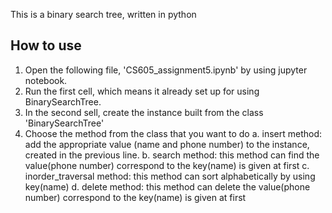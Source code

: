 This is a binary search tree, written in python

## How to use
1. Open the following file, 'CS605_assignment5.ipynb' by using jupyter notebook.
2. Run the first cell, which means it already set up for using BinarySearchTree.
3. In the second sell, create the instance built from the class 'BinarySearchTree'
4. Choose the method from the class that you want to do
     a. insert method: add the appropriate value (name and phone number) to the instance, created in the previous line.
     b. search method: this method can find the value(phone number) correspond to the key(name) is given at first
     c. inorder_traversal method: this method can sort alphabetically by using key(name)
     d. delete method: this method can delete the value(phone number) correspond to the key(name) is given at first
